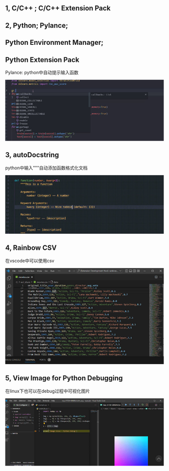 ## 1, C/C++ ; C/C++ Extension Pack

## 2, Python; Pylance; 

## Python Environment Manager; 

## Python Extension Pack

Pylance: python中自动提示输入函数

![](assets/pylance.jpg)

## 3, autoDocstring

python中输入"""自动添加函数格式化文档

![](assets/autoDocstring.jpg)

## 4, Rainbow CSV

在vscode中可以使用csv

![](assets/rainbow.jpg)

## 5, View Image for Python Debugging

在linux下也可以在debug过程中可视化图片

![](assets/view_image.jpg)